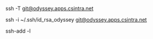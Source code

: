 ssh -T git@odyssey.apps.csintra.net

ssh -i ~/.ssh/id_rsa_odyssey git@odyssey.apps.csintra.net

ssh-add -l


